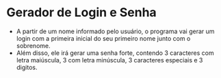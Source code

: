 # Gerador de Login e Senha

* A partir de um nome informado pelo usuário, o programa vai gerar um login com a primeira inicial do seu primeiro nome junto com o sobrenome.
* Além disso, ele irá gerar uma senha forte, contendo 3 caracteres com letra maiúscula, 3 com letra minúscula, 3 caracteres especiais e 3 digitos.
